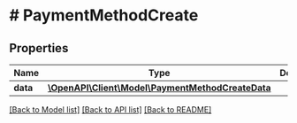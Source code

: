 # # PaymentMethodCreate

## Properties

Name | Type | Description | Notes
------------ | ------------- | ------------- | -------------
**data** | [**\OpenAPI\Client\Model\PaymentMethodCreateData**](PaymentMethodCreateData.md) |  |

[[Back to Model list]](../../README.md#models) [[Back to API list]](../../README.md#endpoints) [[Back to README]](../../README.md)

